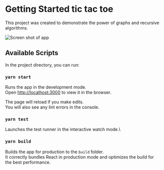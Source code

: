 # Getting Started tic tac toe

This project was created to demonstrate the power of graphs and recursive algorithms.

![Screen shot of app](/public/cover.pngraw=true )


## Available Scripts

In the project directory, you can run:
### `yarn start`

Runs the app in the development mode.\
Open [http://localhost:3000](http://localhost:3000) to view it in the browser.

The page will reload if you make edits.\
You will also see any lint errors in the console.

### `yarn test`

Launches the test runner in the interactive watch mode.\


### `yarn build`

Builds the app for production to the `build` folder.\
It correctly bundles React in production mode and optimizes the build for the best performance.
